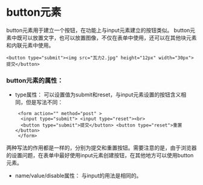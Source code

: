 button元素
===================


button元素用于建立一个按钮，在功能上与input元素建立的按钮类似。
button元素中既可以放置文字，也可以放置图像，不仅在表单中使用，还可以在其他块元素和内联元素中使用。

    <button type="submit"><img src="瓦力2.jpg" height="12px" width="30px">提交</button>
###  button元素的属性：

 - type属性：
可以设置值为submit和reset，与input元素设置的按钮含义相同，但是写法不同：

        <form action="" method="post" >
		 <input type="submit"> <input type="reset"><br>
		 <button type="submit">提交</button> <button type="reset">重置</button>
	    </form>
两种写法的作用都是一样的，分别为提交和重置按钮。需要注意的是，由于浏览器的设置问题，在表单中最好使用input元素创建按钮，在其他地方可以使用button元素。

 - name/value/disable属性：
与input的用法是相同的。
